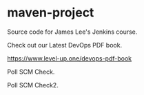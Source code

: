 # maven-project
Source code for James Lee's Jenkins course.

Check out our Latest DevOps PDF book.

https://www.level-up.one/devops-pdf-book

Poll SCM Check.

Poll SCM Check2.


